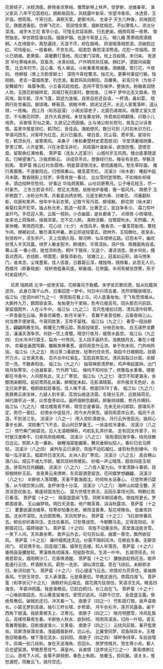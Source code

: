 <!-- { "loadSidebar": true } -->
花房结子，冰枝清瘦。醉倚香浓寒峭。雏莺新啭上林声，惊梦断、池塘春草。 
渔父家风
八年不见荔枝红。肠断故园东。风枝露叶新采，怅望冷香浓。 
冰透骨，玉开容。想筠笼。今宵归去，满颊天浆，更御冷风。 
生查子
天生几种香，风味因花见。旖旎透香肌，仿佛飞花片。 
雨润惜余熏，烟断犹相恋。不似薄情人，浓淡分深浅。 
减字木兰花
客亭小会。可惜无欢容易醉。归去更阑。细雨鸣窗一夜寒。 
昏然独坐。举世疏狂谁似我。强拨炉烟。也道今宵是上元。 
眼儿媚
萧萧疏雨滴梧桐。人在绮窗中。离愁遍绕，天涯不尽，却在眉峰。 
娇波暗落相思泪，流破脸边红。可怜瘦似，一枝春柳，不奈东风。 
昭君怨
春院深深莺语。花犯一帘烟雨。禁火已销魂。更黄昏。 
衾暖麝灯落灺。雨过重门深夜。枕上百般猜。未归来。 
夜游宫
半吐寒梅未拆。双鱼洗、冰澌初结。户外明帘风任揭。拥红炉，洒窗间闻霰雪。 
比去年时节。这心事、有人堪说。斗帐重熏鸳被叠。酒微醺，管灯花，今夜别。 
杨柳枝（席上次韵曾颖士）
深院今宵枕簟凉。烛花光。更筹何事促行觞。恼刚肠。 
老去一蓑烟雨里，钓沧浪。看君鸣凤向朝阳。且腰黄。 
彩鸾归令（为张子安舞姬作）
珠履争围。小立春风趁拍低。态闲不管乐催伊。整铢衣。粉融香润随人劝，玉困花娇越样宜。凤城灯夜旧家时。数他谁。 
江神子
梦中北去又南来。饱风埃。鬓华衰。浮木飞蓬，踪迹为谁催。自笑自悲还自语，一杯酒，鼻如雷。 
晓舆行处觉春回。屑琼瑰。糁莓苔。病眼冲寒，欲闭又还开。水近人家篱落畔，遥认得，一枝梅。 
西江月（和苏庭藻）
小阁劣容老子，北窗仍递南风。维摩丈室久空空。不与散花同梦。 
且作大真游戏，未甘金粟龙钟。怜君病后颊颧隆。识取小儿戏弄。 
诉衷情
形似之美。久欲记之而因循。比与诸公和长短句，故及之以诉衷情。盖里中推星球红、鹤顶红，皆佳品。海舶便风，数日可到 
儿时初未识方红。学语问西东。对客呼为红蕊，此兴已偏浓。 
嗟白首，抗尘容。费牢笼。星球何在，鹤顶长丹，谁寄南风。 
采桑子（奉和秦楚材史君荔枝词）
华堂清暑榕阴重，梦里江寒。火齐星繁。兴在冰壶玉井栏。 
风枝露叶谁新采，欲饱防慳。遗恨空盘。留取香红满地看。 
菩萨蛮（送友人还富沙）
山城何岁无风雨。楼台底事随波去。归棹望谯门。沙痕炯断云。 
诗成空吊古。想像经行处。陵谷有余悲。举觞浇别离。 
菩萨蛮
微云红衬余霞绮。明星碧浸银河水。欹枕画檐风。愁生草际蛩。 
雁行离塞晚。不道衡阳远。归恨隔重山。楼高莫凭栏。 
浣溪沙（咏木香）
睡起中庭月未蹉。繁香随影上轻罗。多情肯放一春过。 
比似雪时犹带韵，不如梅处却缘多。酒边枕畔奈愁何。 
好事近
华烛炯离觞，山吐四更寒月。公子唾花枝玉，尽一时豪杰。 
三冬兰若读书灯，想见太清绝。纸帐地炉香暖，傲一窗风月。 
南歌子
玉斧修圆了，冰轮分外清。共看星向绣衣明。元是生朝为寿、对难兄。 
鸿雁翻秋影，埙篪和笑声。他年中令彩衣荣。记取今宵丹荔、醉瑶觥。 
醉花阴（咏木犀）
紫菊红萸开犯早。独占秋光老。酝造一般清，比著芝兰，犹自争多少。 
霜刀剪叶呈纤巧。手捻迎人笑。云鬓一枝斜，小合幽窗，是处都香了。 
点绛唇
小雨堪晴，坐来池上荷珠碎。倬眉浓翠。怎不交人醉。 
美盼流觞，白鹭窥秋水。天然媚。大家休睡。笑倚西风里。 
花心动（七夕）
水馆风亭，晚香浓、一番芰荷新雨。簟枕乍闲，襟裾初试，散尽满天袢暑。断云却送轻雷去。疏林外、玉钩微吐。夜渐永，秋惊败叶，凉生亭户。 
天上佳期久阻。银河畔、仙车缥缈云路。旧怨未平，幽欢驻恨入半天风露。绮罗人散金猊冷，醉魂到、华胥深处。洞户悄、南楼画角自语。 
蓦山溪
一番小雨，陡觉添秋色。桐叶下银床，又送个、凄凉消息。故乡何处，搔首对西风，衣线断，带围宽，衰鬓添新白。 
钱塘江上，冠盖如云积。骑马傍朱门，谁肯念、尘埃墨客。佳人信杳，日暮碧云深，楼独倚，镜频看，此意无人识。 
西楼月（即春晓曲）
瑶轩倚槛春风度。柳垂烟，花带露。半闲鸳被怯馀寒，燕子时来窥绣户。 

　
邓肃
瑞鹧鸪
北书一纸惨天容。花柳春风不敢穠。未学宣尼歌凤德，姑从阮籍哭途穷。 
此身已落千山外，旧事回思一梦中。何日中兴烦吉甫，洗开阴翳放晴空。 
临江仙（登泗州岭?九之一）
带雨梨花看上马，问人底事匆匆。于飞有愿恨难从。大鹏抟九万，鹦鹉锁金笼。 
匆匆便为千里隔，危岑已接高穹。回头那忍问前踪。家留烟雨外，人在斗牛中。 
临江仙（九之二）
百尺危楼初过雨，清风凛作轻寒。一声渔笛在云端。黄昏帘幕卷，新月半阑干。 
青翼不来音信断，云窗杳隔三山。何当携手便骖鸾。今宵同胜景，玉斝不留残。 
临江仙（九之三）
春雪一瓯扶醉玉，翩翩两腋生风。柳腰无力殢云踪。陈郎投辖意，分袂忍匆匆。 
白玉琢杯龙麝泛，瀼瀼天酒争浓。何妨一饮上青驄。晴空行夜月，缓辔水晶宫。 
临江仙（九之四）
剑水冷冷行碧玉，扁舟一叶吹风。玉人招手画桥东。浩歌随月去，春在小楼中。 
帘幕低垂围笃耨，雕觞笑捧春葱。谩将雨意作云浓。单于吹未彻，门外响玲珑。 
临江仙（九之五）
雨过荼コ春欲放，轻寒约住余芳。南园今日被朝阳。琼葩开万点，尘世满天香。 
百卉丛中红紫乱，玉肌自笑孤光。清风翦翦过纱窗。余酲空一洗，不数寿阳妆。 
临江仙（九之六）
独宿禅房清梦断，鸡声唤起晨钟。出门晓月耿寒空。小池凝辈翠，竹外跨飞虹。 
梅坞不知何处了，傍篱临水重重。啸歌都在冷香中。人间那有此，天上广寒宫。 
临江仙（九之七）
夜饮不知更漏永，余酣困染朝阳。庭前莺燕乱丝簧。醉眠犹未起，花影满晴窗。 
帘外报言天色好，水沈已染罗裳。檀郎欲起趁春狂。佳人嗔不语，劈面D878丁香。 
临江仙（九之八）
夜静黄云承宝袜，九疑人到羊家。蕊宫仙曲送流霞。东陵分玉井，远胜隔荷花。 
绰约旗亭沾一笑，众惊食枣如瓜。画桥烟柳忽翻鸦。醉鬟倾绿醑，参月共横斜。 
临江仙（九之九）
楼北楼南青不断，晴空总是春容。先来无处问郎踪。那堪风不定，雨尽一窗红。 
初恨水中徒捉月，而今水月俱空。谩将雨意伴云浓。临风千点泪，不到浙江东。 
浣溪沙（八之一）
雨入空阶滴夜长。月行云外借孤光。独将心事步长廊。 
深锁重门飞不去，巫山何日梦襄王。一床衾枕冷凄香。 
浣溪沙（八之二）
傍竹柴门俯碧流。见人无语眼横秋。呜机轧轧弄纤柔。 
定有回文传窦子，何时银汉渡牵牛。归来风雨夜飕飕。 
浣溪沙（八之三）
宿雨潜回海宇春。晓风徐散日边云。熙熙人意一番新。 
破睡海棠能媚客，舞风垂柳似招人。春衫归去马蹄轻。 
浣溪沙（八之四）
阑外彤云已满空。帘旌不动石榴红。谁将秋色到楼中。 
玛瑙一泓浮翠玉，瓠犀终日凛天风。炎洲人到广寒宫。 
浣溪沙（八之五）
高会横山酒八仙。烟云不减九华妍。暖风琼树倚楼前。 
妙唱一声尘暗落，靓妆四座玉相连。骖鸾何日共翩翩。 
浣溪沙（八之六）
二八佳人宴九仙。华堂清静斗春妍。琼枝相倚妙无前。 
良夜黄云来缥缈，东风碧酒意留连。花间蝶梦想翩翩。 
浣溪沙（八之七）
半醉依人落珥簪。天香不数海南沈。时倾秋水话春心。 
已觉吹箫归碧落，从今禊饮笑山阴。金杯休惜十分深。 
浣溪沙（八之八）
海畔山如碧玉簪。天涯消息叹鱼沈。赖逢倾国洗愁心。 
莫为世情生旅况，且因乐事惜光阴。明朝红雨已春深。 
菩萨蛮（十之一）
隔窗瑟瑟闻飞雪。洞房半醉回春色。银烛照更长。罗屏围夜香。 
玉山幽梦晓。明日天涯杳。倚户黯芙蓉。涓涓秋露浓。 
菩萨蛮（十之二）
萋萋欲遍池塘草。轻寒却怕春光老。微雨湿昏黄。梨花啼晚妆。 
低垂帘四面。沈水环深院。太白困鸳鸯。天风吹梦长。 
菩萨蛮（十之三）
飞红欲带春风去。柳丝却织春风住。去住任春风。只愁尊俎空。 
今朝鞭马去。又得高阳侣。半醉踏花归。霜蹄骑欲飞。 
菩萨蛮（十之四）
帘旌不动薰余热。高堂谁送能言雪。一笑下人间。天风袭坐寒。 
歌声云外去。句句苏仙语。曲罢一尊空。飘然欲驭风。 
菩萨蛮（十之五）
廉纤细雨连天远。纱窗不隔斜风冷。花柳自生春。无聊空闭门。 
双双携手处。回首烟汀暮。嬉笑在高楼。知人牢落否。 
菩萨蛮（十之六）
垂杨袅袅腰肢软。寒溪练练琉璃浅。短艇卧吹风。生涯一叶中。 
五湖须径去。何用若耶女。烟雨暝沙汀。花香唤酒醒。 
菩萨蛮（十之七）
腰肢欲趁杨花去。歌声能遏行云住。杯酒醉东风。羁愁一洗空。 
谪仙清饮露。意在飞琼侣。未醉即求归。新词句欲飞。 
菩萨蛮（十之八）
归心谩逐飞云去。欢情却为芳菲住。翠袖拥香风。宁辞玉斝空。 
主人承湛露。元是皋夔侣。早晚定遄归。商霖四海飞。 
菩萨蛮（和李状元?十之九）
骑鲸好向云端去。踏花偶为狂朋住。笑语凉生风。眼高四海空。 
羊裘冲雨露。我是渔樵侣。已趁白鸥归。长江自在飞。 
菩萨蛮（十之十）
一心唯欲南园去。东山著意留难住。曾惯识追风。马群今已空。 
金盘盛玉露。情绝鸳鸯侣。破贼凯还归。冲天看一飞。 
南歌子（四之一）
竹影窥灯暗，泉声语夜长。小窗无梦到高唐。独引三杯长啸、步修廊。 
月午衣衫冷，莲开风露香。阑干西角下银潢。我欲乘槎天上、泛寒光。 
南歌子（四之二）
皓月明腮雪，冷风乱鬓云。高楼帘幕夜生春。半醉依人秋水、欲斜倾。 
晓雨双溪涨，归舟一叶轻。杳无青翼寄殷勤。目断烟波渔火、又黄昏。 
南歌子（四之三）
云绕风前鬓，春开槛里妆。凤屏清昼蔼龙香。浅画娥眉新样、远山长。 
比翼曾同梦，双鱼隔异乡。玉楼依旧暗垂杨。楼下落花流水、自斜阳。 
南歌子（四之四）
驿畔争挦草，车前自喂牛。凤城一别几经秋。身在天涯海角、忍回头。 
旅梦惊残月，劳生寄小舟。都人应也望宸游。早晚葱葱佳气、满皇州。 
诉衷情（送李状元?三之一）
乘鸾缥缈过三山。游戏下人间。金尊不辞频倒，春色上朱颜。 
依暖玉，掠风鬟。语关关。惟愁漏短，雨散云飞，骑月空还。 
